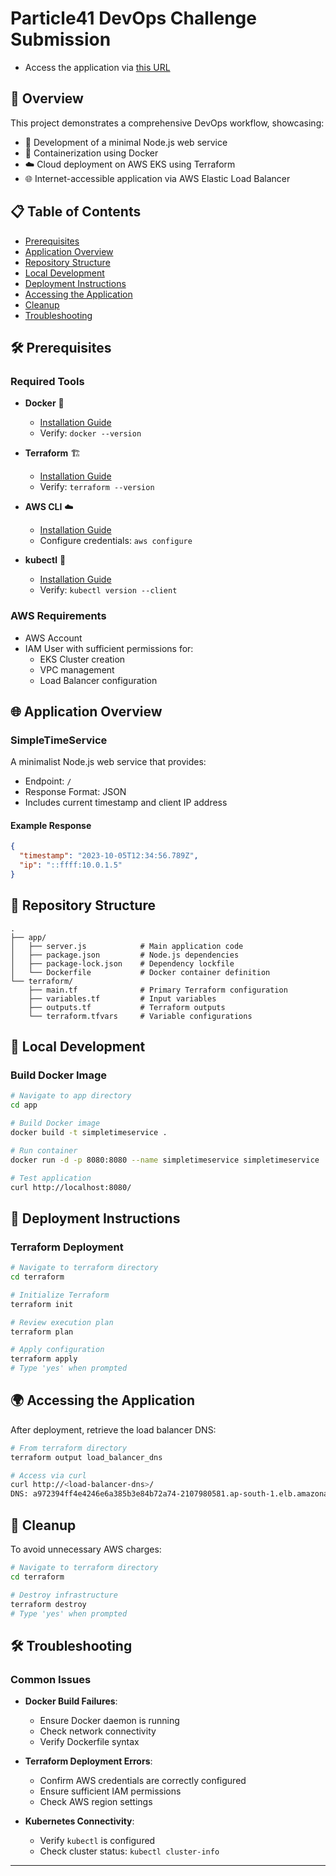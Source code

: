 # Particle41 DevOps Challenge Submission
  - Access the application via [this URL](a972394ff4e4246e6a385b3e84b72a74-2107980581.ap-south-1.elb.amazonaws.com)

## 🌟 Overview

This project demonstrates a comprehensive DevOps workflow, showcasing:
- 🚀 Development of a minimal Node.js web service
- 🐳 Containerization using Docker
- ☁️ Cloud deployment on AWS EKS using Terraform
- 🌐 Internet-accessible application via AWS Elastic Load Balancer

## 📋 Table of Contents
- [Prerequisites](#-prerequisites)
- [Application Overview](#-application-overview)
- [Repository Structure](#-repository-structure)
- [Local Development](#-local-development)
- [Deployment Instructions](#-deployment-instructions)
- [Accessing the Application](#-accessing-the-application)
- [Cleanup](#-cleanup)
- [Troubleshooting](#-troubleshooting)

## 🛠 Prerequisites

### Required Tools
- **Docker** 🐳
  - [Installation Guide](https://docs.docker.com/get-docker/)
  - Verify: `docker --version`

- **Terraform** 🏗
  - [Installation Guide](https://developer.hashicorp.com/terraform/downloads)
  - Verify: `terraform --version`

- **AWS CLI** ☁️
  - [Installation Guide](https://docs.aws.amazon.com/cli/latest/userguide/install-cliv2.html)
  - Configure credentials: `aws configure`

- **kubectl** 🧩
  - [Installation Guide](https://kubernetes.io/docs/tasks/tools/)
  - Verify: `kubectl version --client`

### AWS Requirements
- AWS Account
- IAM User with sufficient permissions for:
  - EKS Cluster creation
  - VPC management
  - Load Balancer configuration

## 🌐 Application Overview

### SimpleTimeService

A minimalist Node.js web service that provides:
- Endpoint: `/`
- Response Format: JSON
- Includes current timestamp and client IP address

#### Example Response
```json
{
  "timestamp": "2023-10-05T12:34:56.789Z",
  "ip": "::ffff:10.0.1.5"
}
```

## 📂 Repository Structure

```
.
├── app/
│   ├── server.js            # Main application code
│   ├── package.json         # Node.js dependencies
│   ├── package-lock.json    # Dependency lockfile
│   └── Dockerfile           # Docker container definition
└── terraform/
    ├── main.tf              # Primary Terraform configuration
    ├── variables.tf         # Input variables
    ├── outputs.tf           # Terraform outputs
    └── terraform.tfvars     # Variable configurations
```

## 🚧 Local Development

### Build Docker Image
```bash
# Navigate to app directory
cd app

# Build Docker image
docker build -t simpletimeservice .

# Run container
docker run -d -p 8080:8080 --name simpletimeservice simpletimeservice

# Test application
curl http://localhost:8080/
```

## 🚀 Deployment Instructions

### Terraform Deployment
```bash
# Navigate to terraform directory
cd terraform

# Initialize Terraform
terraform init

# Review execution plan
terraform plan

# Apply configuration
terraform apply
# Type 'yes' when prompted
```

## 🌍 Accessing the Application

After deployment, retrieve the load balancer DNS:
```bash
# From terraform directory
terraform output load_balancer_dns

# Access via curl
curl http://<load-balancer-dns>/ 
DNS: a972394ff4e4246e6a385b3e84b72a74-2107980581.ap-south-1.elb.amazonaws.com
```

## 🧹 Cleanup

To avoid unnecessary AWS charges:
```bash
# Navigate to terraform directory
cd terraform

# Destroy infrastructure
terraform destroy
# Type 'yes' when prompted
```

## 🛠 Troubleshooting

### Common Issues
- **Docker Build Failures**: 
  - Ensure Docker daemon is running
  - Check network connectivity
  - Verify Dockerfile syntax

- **Terraform Deployment Errors**:
  - Confirm AWS credentials are correctly configured
  - Ensure sufficient IAM permissions
  - Check AWS region settings

- **Kubernetes Connectivity**:
  - Verify `kubectl` is configured
  - Check cluster status: `kubectl cluster-info`


---